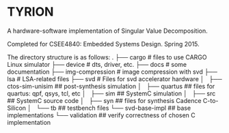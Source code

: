 TYRION
======
A hardware-software implementation of Singular Value Decomposition.

Completed for CSEE4840: Embedded Systems Design. Spring 2015.

The directory structure is as follows:
.
├── cargo                 # files to use CARGO Linux simulator
├── device                # dts, driver, etc.
├── docs                  # some documentation
├── img-compression       # image compression with svd
├── lsa                   # LSA-related files
├── svd                   # Files for svd accelerator hardware
│   ├── ctos-sim-unisim   ## post-synthesis simulation
│   ├── quartus           ## files for quartus: qpf, qsys, tcl, etc
│   ├── sim               ## SystemC simulation
│   ├── src               ## SystemC source code
│   ├── syn               ## files for synthesis Cadence C-to-Silicon
│   └── tb                ## testbench files
└── svd-base-impl         ## base implementations
    └── validation        ## verify correctness of chosen C implementation
